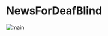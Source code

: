 # NewsForDeafBlind
![main](https://user-images.githubusercontent.com/55526071/159874276-1515ea21-c237-4346-9d83-ce548ba28655.PNG)
